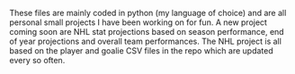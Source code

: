 These files are mainly coded in python (my language of choice) and are all personal small projects I have been working on for fun.
A new project coming soon are NHL stat projections based on season performance, end of year projections and overall team performances.
The NHL project is all based on the player and goalie CSV files in the repo which are updated every so often.
